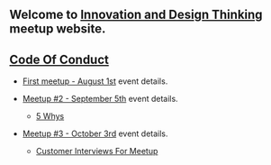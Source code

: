 ## Welcome to [Innovation and Design Thinking](https://www.meetup.com/Innovation-Design-Thinking/) meetup website.

## [Code Of Conduct](code-of-conduct.html)

- [First meetup - August 1st](https://www.meetup.com/Innovation-Design-Thinking/events/241123476/) event details.

- [Meetup #2 - September 5th](https://www.meetup.com/Innovation-Design-Thinking/events/242411821/) event details.
    * [5 Whys](five_why.txt)

- [Meetup #3 - October 3rd](https://www.meetup.com/Innovation-Design-Thinking/events/242486546/) event details.
    * [Customer Interviews For Meetup](Customer_Interviews_For_Meetup.pptx)
